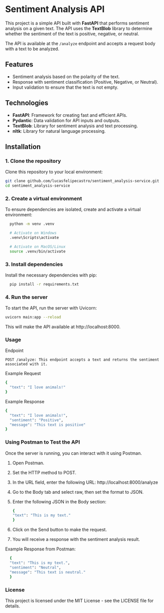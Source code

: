 # Sentiment Analysis API

This project is a simple API built with **FastAPI** that performs sentiment analysis on a given text. The API uses the **TextBlob** library to determine whether the sentiment of the text is positive, negative, or neutral. 

The API is available at the `/analyze` endpoint and accepts a request body with a text to be analyzed.

## Features
- Sentiment analysis based on the polarity of the text.
- Response with sentiment classification (Positive, Negative, or Neutral).
- Input validation to ensure that the text is not empty.

## Technologies
- **FastAPI**: Framework for creating fast and efficient APIs.
- **Pydantic**: Data validation for API inputs and outputs.
- **TextBlob**: Library for sentiment analysis and text processing.
- **nltk**: Library for natural language processing.

## Installation

### 1. Clone the repository
Clone this repository to your local environment:

```bash
git clone github.com/lucasfelipecastro/sentiment_analysis-service.git
cd sentiment_analysis-service
```
### 2. Create a virtual environment
To ensure dependencies are isolated, create and activate a virtual environment:
```bash
  python -m venv .venv

  # Activate on Windows
  .venv\Scripts\activate

  # Activate on MacOS/Linux
  source .venv/bin/activate
```
### 3. Install dependencies
Install the necessary dependencies with pip:
```bash
  pip install -r requirements.txt
```
### 4. Run the server
To start the API, run the server with Uvicorn:
```bash
uvicorn main:app --reload
```
This will make the API available at http://localhost:8000.

### Usage
Endpoint

    POST /analyze: This endpoint accepts a text and returns the sentiment associated with it.

Example Request
```bash
{
  "text": "I love animals!"
}
```
Example Response
```bash
{
  "text": "I love animals!",
  "sentiment": "Positive",
  "message": "This text is positive"
}
```

### Using Postman to Test the API

Once the server is running, you can interact with it using Postman.

  1. Open Postman.

  2. Set the HTTP method to POST.

  3. In the URL field, enter the following URL:
     http://localhost:8000/analyze

  4. Go to the Body tab and select raw, then set the format to JSON.

  5. Enter the following JSON in the Body section:
      ```bash
      {
      "text": "This is my text."
      }
      ```
  6. Click on the Send button to make the request.

  7. You will receive a response with the sentiment analysis result.

  Example Response from Postman:
  ```bash
    {
    "text": "This is my text.",
    "sentiment": "Neutral",
    "message": "This text is neutral."
    }
  ```
### License
This project is licensed under the MIT License - see the LICENSE file for details.
